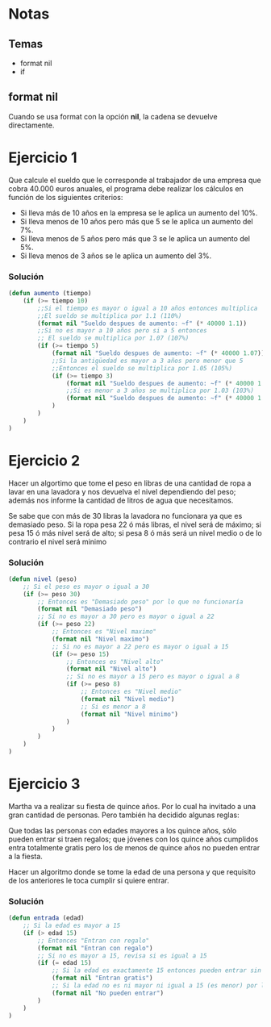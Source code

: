 # Notas

## Temas
- format nil
- if


## format nil
Cuando se usa format con la opción **nil**, la cadena se devuelve directamente.

# Ejercicio 1
Que calcule el sueldo que le corresponde al trabajador de una
empresa que cobra 40.000 euros anuales, el programa debe realizar los cálculos en función de los siguientes criterios:

- Si lleva más de 10 años en la empresa se le aplica un aumento del 10%.
- Si lleva menos de 10 años pero más que 5 se le aplica un aumento del 7%.
- Si lleva menos de 5 años pero más que 3 se le aplica un aumento del 5%.
- Si lleva menos de 3 años se le aplica un aumento del 3%.

### Solución

```lisp
(defun aumento (tiempo)
    (if (>= tiempo 10)
		;;Si el tiempo es mayor o igual a 10 años entonces multiplica
		;;El sueldo se multiplica por 1.1 (110%)
        (format nil "Sueldo despues de aumento: ~f" (* 40000 1.1))
		;;Si no es mayor a 10 años pero si a 5 entonces
		;; El sueldo se multiplica por 1.07 (107%) 
        (if (>= tiempo 5)
            (format nil "Sueldo despues de aumento: ~f" (* 40000 1.07))
			;;Si la antigüedad es mayor a 3 años pero menor que 5
			;;Entonces el sueldo se multiplica por 1.05 (105%)
            (if (>= tiempo 3)
                (format nil "Sueldo despues de aumento: ~f" (* 40000 1.05))
				;;Si es menor a 3 años se multiplica por 1.03 (103%)
                (format nil "Sueldo despues de aumento: ~f" (* 40000 1.03))
            )
        )
    )
)
```

# Ejercicio 2
Hacer un algortimo que tome el peso en libras de una cantidad de ropa a lavar en una lavadora y nos devuelva el nivel dependiendo del peso; además nos informe la cantidad de litros de agua que necesitamos. 

Se sabe que con más de 30 libras la lavadora no funcionara ya que es demasiado peso. Si la ropa pesa 22 ó más libras, el nivel será
de máximo; si pesa 15 ó más nivel será de alto; si pesa 8 ó más será un nivel medio o de lo contrario el nivel será minimo

### Solución

```lisp
(defun nivel (peso)
    ;; Si el peso es mayor o igual a 30
    (if (>= peso 30)
        ;; Entonces es "Demasiado peso" por lo que no funcionaría
        (format nil "Demasiado peso")
        ;; Si no es mayor a 30 pero es mayor o igual a 22
        (if (>= peso 22)
            ;; Entonces es "Nivel maximo"
            (format nil "Nivel maximo")
            ;; Si no es mayor a 22 pero es mayor o igual a 15
            (if (>= peso 15)
                ;; Entonces es "Nivel alto"
                (format nil "Nivel alto")
                ;; Si no es mayor a 15 pero es mayor o igual a 8
                (if (>= peso 8)
                    ;; Entonces es "Nivel medio"
                    (format nil "Nivel medio")
                    ;; Si es menor a 8
                    (format nil "Nivel minimo")
                )
            )
        )
    )
)
```

# Ejercicio 3
Martha va a realizar su fiesta de quince años. Por lo cual ha invitado a una gran cantidad de personas. Pero también ha decidido algunas reglas: 

Que todas las personas con edades mayores a los quince años, sólo pueden entrar si traen regalos; que jóvenes con los quince años cumplidos entra totalmente gratis pero los de menos de quince años no pueden entrar a la fiesta.

Hacer un algoritmo donde se tome la edad de una persona y que requisito de los anteriores le toca cumplir si quiere entrar.

### Solución
```lisp
(defun entrada (edad)
    ;; Si la edad es mayor a 15
    (if (> edad 15)
        ;; Entonces "Entran con regalo"
        (format nil "Entran con regalo")
        ;; Si no es mayor a 15, revisa si es igual a 15
        (if (= edad 15)
            ;; Si la edad es exactamente 15 entonces pueden entrar sin llevar regalo
            (format nil "Entran gratis")
            ;; Si la edad no es ni mayor ni igual a 15 (es menor) por lo que no puede entrar
            (format nil "No pueden entrar")
        )
    )
)
```